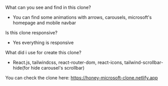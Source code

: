 What can you see and find in this clone?

- You can find some animations with arrows, carousels, microsoft's homepage and mobile navbar

Is this clone responsive?

- Yes everything is responsive

What did i use for create this clone?

- React.js, tailwindcss, react-router-dom, react-icons, tailwind-scrollbar-hide(for hide carousel's scrollbar)

You can check the clone here: https://honey-microsoft-clone.netlify.app
